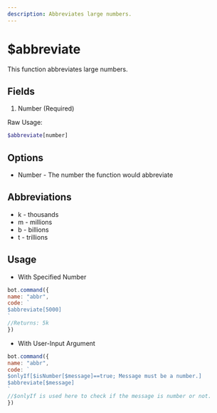```yaml
---
description: Abbreviates large numbers.
---
```


# $abbreviate

This function abbreviates large numbers. 

## Fields

1. Number \(Required\)

Raw Usage: 
```php
$abbreviate[number]
```

## Options

* Number - The number the function would abbreviate

## Abbreviations

* k - thousands
* m - millions
* b - billions
* t - trillions

## Usage
- With Specified Number
```javascript
bot.command({
name: "abbr",
code: `
$abbreviate[5000]
`
//Returns: 5k
})
```

- With User-Input Argument

```javascript
bot.command({
name: "abbr",
code: `
$onlyIf[$isNumber[$message]==true; Message must be a number.] 
$abbreviate[$message]
`
//$onlyIf is used here to check if the message is number or not.
})
```

